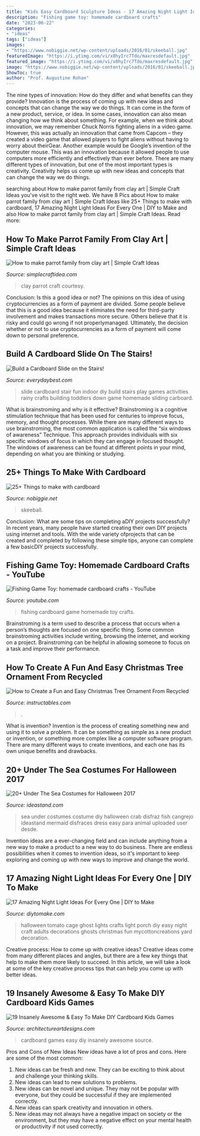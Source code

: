 ```yaml
---
title: "Kids Easy Cardboard Sculpture Ideas - 17 Amazing Night Light Ideas For Every One"
description: "Fishing game toy: homemade cardboard crafts"
date: "2023-06-22"
categories:
- "ideas"
tags: ["ideas"]
images:
- "https://www.nobiggie.net/wp-content/uploads/2016/01/skeeball.jpg"
featuredImage: "https://i.ytimg.com/vi/x0hyIrc7Tdo/maxresdefault.jpg"
featured_image: "https://i.ytimg.com/vi/x0hyIrc7Tdo/maxresdefault.jpg"
image: "https://www.nobiggie.net/wp-content/uploads/2016/01/skeeball.jpg"
ShowToc: true
author: "Prof. Augustine Rohan"
---
```



The nine types of innovation: How do they differ and what benefits can they provide?
Innovation is the process of coming up with new ideas and concepts that can change the way we do things. It can come in the form of a new product, service, or idea. In some cases, innovation can also mean changing how we think about something. For example, when we think about innovation, we may remember Chuck Norris fighting aliens in a video game. However, this was actually an innovation that came from Capcom – they created a video game that allowed players to fight aliens without having to worry about theirGear. Another example would be Google’s invention of the computer mouse. This was an innovation because it allowed people to use computers more efficiently and effectively than ever before. There are many different types of innovation, but one of the most important types is creativity. Creativity helps us come up with new ideas and concepts that can change the way we do things.

	

		
searching about How to make parrot family from clay art | Simple Craft Ideas you've visit to the right web. We have 8 Pics about How to make parrot family from clay art | Simple Craft Ideas like 25+ Things to make with cardboard, 17 Amazing Night Light Ideas For Every One | DIY to Make and also How to make parrot family from clay art | Simple Craft Ideas. Read more:
		
    
## How To Make Parrot Family From Clay Art | Simple Craft Ideas

<img loading=lazy src="https://simplecraftidea.com/wp-content/uploads/2017/08/20.jpg" onerror="this.onerror=null;this.src='https://tse1.mm.bing.net/th?id=OIP.lgOoJAl49oWMVa9EZA4U8AHaJ4&amp;pid=15.1';" alt="How to make parrot family from clay art | Simple Craft Ideas">

_Source: simplecraftidea.com_

>clay parrot craft courtesy. 

	

Conclusion: Is this a good idea or not?
The opinions on this idea of using cryptocurrencies as a form of payment are divided. Some people believe that this is a good idea because it eliminates the need for third-party involvement and makes transactions more secure. Others believe that it is risky and could go wrong if not properlymanaged. Ultimately, the decision whether or not to use cryptocurrencies as a form of payment will come down to personal preference.

    
## Build A Cardboard Slide On The Stairs!

<img loading=lazy src="https://everydaybest.com/wp-content/uploads/2016/10/carboard-slide-736x1024.jpg" onerror="this.onerror=null;this.src='https://tse4.mm.bing.net/th?id=OIP.-L-AvmAfM_wSR70dlXPXdgHaKT&amp;pid=15.1';" alt="Build a Cardboard Slide on the Stairs!">

_Source: everydaybest.com_

>slide cardboard stair fun indoor diy build stairs play games activities rainy crafts building toddlers down game homemade sliding carboard. 

	

What is brainstroming and why is it effective?
Brainstroming is a cognitive stimulation technique that has been used for centuries to improve focus, memory, and thought processes. While there are many different ways to use brainstroming, the most common application is called the “six windows of awareness” Technique. This approach provides individuals with six specific windows of focus in which they can engage in focused thought. The windows of awareness can be found at different points in your mind, depending on what you are thinking or studying.

    
## 25+ Things To Make With Cardboard

<img loading=lazy src="https://www.nobiggie.net/wp-content/uploads/2016/01/skeeball.jpg" onerror="this.onerror=null;this.src='https://tse3.mm.bing.net/th?id=OIP.9HIkXvkAREGRNXsL6c38zAAAAA&amp;pid=15.1';" alt="25+ Things to make with cardboard">

_Source: nobiggie.net_

>skeeball. 

	

Conclusion: What are some tips on completing aDIY projects successfully?
In recent years, many people have started creating their own DIY projects using internet and tools. With the wide variety ofprojects that can be created and completed by following these simple tips, anyone can complete a few basicDIY projects successfully.

    
## Fishing Game Toy: Homemade Cardboard Crafts - YouTube

<img loading=lazy src="https://i.ytimg.com/vi/x0hyIrc7Tdo/maxresdefault.jpg" onerror="this.onerror=null;this.src='https://tse2.mm.bing.net/th?id=OIP.eyb6NfWWiDSq_6q08w6iEAHaEK&amp;pid=15.1';" alt="Fishing Game Toy: homemade cardboard crafts - YouTube">

_Source: youtube.com_

>fishing cardboard game homemade toy crafts. 

	

Brainstroming is a term used to describe a process that occurs when a person’s thoughts are focused on one specific thing. Some common brainstroming activities include writing, browsing the internet, and working on a project. Brainstroming can be helpful in allowing someone to focus on a task and improve their performance.

    
## How To Create A Fun And Easy Christmas Tree Ornament From Recycled

<img loading=lazy src="https://content.instructables.com/ORIG/FV8/X2V4/G2L3BX0Q/FV8X2V4G2L3BX0Q.jpg?frame=1" onerror="this.onerror=null;this.src='https://tse3.mm.bing.net/th?id=OIP.zaK-M8stlPpMxVUQnaTNVAHaLK&amp;pid=15.1';" alt="How to Create a Fun and Easy Christmas Tree Ornament From Recycled">

_Source: instructables.com_

>. 

	

What is invention?
Invention is the process of creating something new and using it to solve a problem. It can be something as simple as a new product or invention, or something more complex like a computer software program. There are many different ways to create inventions, and each one has its own unique benefits and drawbacks.

    
## 20+ Under The Sea Costumes For Halloween 2017

<img loading=lazy src="https://ideastand.com/wp-content/uploads/2017/09/sea-costume-diy/20-under-the-sea-costumes-costume-diy.jpg" onerror="this.onerror=null;this.src='https://tse2.mm.bing.net/th?id=OIP.HjtZHAVHNzSW72UB1LX2iAHaNd&amp;pid=15.1';" alt="20+ Under The Sea Costumes for Halloween 2017">

_Source: ideastand.com_

>sea under costumes costume diy halloween crab disfraz fish cangrejo ideastand mermaid disfraces dress easy para animal uploaded user desde. 

	

Invention ideas are a ever-changing field and can include anything from a new way to make a product to a new way to do business. There are endless possibilities when it comes to invention ideas, so it's important to keep exploring and coming up with new ways to improve and change the world.

    
## 17 Amazing Night Light Ideas For Every One | DIY To Make

<img loading=lazy src="http://www.diytomake.com/wp-content/uploads/2017/02/Halloween-Porch-Night-Light.jpg" onerror="this.onerror=null;this.src='https://tse3.mm.bing.net/th?id=OIP.2sy-yPawYIJH0Z3yZW3NfgHaJ4&amp;pid=15.1';" alt="17 Amazing Night Light Ideas For Every One | DIY to Make">

_Source: diytomake.com_

>halloween tomato cage ghost lights crafts light porch diy easy night craft adults decorations ghosts christmas fun mycottoncreations yard decoration. 

	

Creative process: How to come up with creative ideas?
Creative ideas come from many different places and angles, but there are a few key things that help to make them more likely to succeed. In this article, we will take a look at some of the key creative process tips that can help you come up with better ideas.

    
## 19 Insanely Awesome &amp; Easy To Make DIY Cardboard Kids Games

<img loading=lazy src="https://www.architectureartdesigns.com/wp-content/uploads/2015/01/818.jpg" onerror="this.onerror=null;this.src='https://tse2.mm.bing.net/th?id=OIP.Oh7wO_djWbFi7AX9bm7NAQHaLH&amp;pid=15.1';" alt="19 Insanely Awesome &amp; Easy To Make DIY Cardboard Kids Games">

_Source: architectureartdesigns.com_

>cardboard games easy diy insanely awesome source. 

	

Pros and Cons of New Ideas
New ideas have a lot of pros and cons. Here are some of the most common:
1. New ideas can be fresh and new. They can be exciting to think about and challenge your thinking skills.
2. New ideas can lead to new solutions to problems.
3. New ideas can be novel and unique. They may not be popular with everyone, but they could be successful if they are implemented correctly.
4. New ideas can spark creativity and innovation in others.
5. New ideas may not always have a negative impact on society or the environment, but they may have a negative effect on your mental health or productivity if not used correctly.

